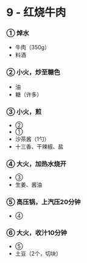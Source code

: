 # 9 - 红烧牛肉

### ① 焯水
- 牛肉（350g）
- 料酒

### ② 小火，炒至糖色
- 油
- 糖（许多）

### ③ 小火，煎
- ②
- ①
- 沙茶酱（1勺）
- 十三香、干辣椒、盐

### ④ 大火，加热水烧开
- ③
- 生姜、酱油

### ⑤ 高压锅，上汽压20分钟
- ④

### ⑥ 大火，收汁10分钟
- ⑤
- 土豆（2个，切块）

<!-- ![红烧牛肉](./imgs/9.jpg) -->